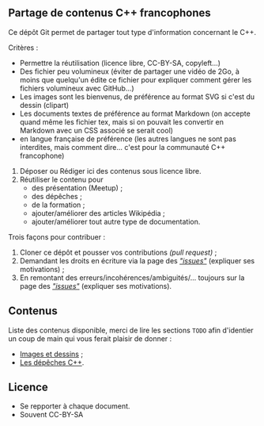 Partage de contenus C++ francophones
------------------------------------

Ce dépôt Git permet de partager tout type d'information concernant le C++.

Critères :
- Permettre la réutilisation (licence libre, CC-BY-SA, copyleft...) 
- Des fichier peu volumineux (éviter de partager une vidéo de 2Go, à moins que quelqu'un édite ce fichier pour expliquer comment gérer les fichiers volumineux avec GitHub...)
- Les images sont les bienvenus, de préférence au format SVG si c'est du dessin (clipart)
- Les documents textes de préférence au format Markdown (on accepte quand même les fichier tex, mais si on pouvait les convertir en Markdown avec un CSS associé se serait cool)
- en langue française de préférence (les autres langues ne sont pas interdites, mais comment dire... c'est pour la communauté C++ francophone)

1. Déposer ou Rédiger ici des contenus sous licence libre.  
2. Réutiliser le contenu pour 
    * des présentation (Meetup) ;
    * des dépêches ;
    * de la formation ;
    * ajouter/améliorer des articles Wikipédia ;
    * ajouter/améliorer tout autre type de documentation.

Trois façons pour contribuer :

1. Cloner ce dépôt et pousser vos contributions *(pull request)* ;
2. Demandant les droits en écriture via la page des [*"issues"*](issues) (expliquer ses motivations) ;
3. En remontant des erreurs/incohérences/ambiguités/... toujours sur la page des [*"issues"*](issues) (expliquer ses motivations).
 
Contenus
--------

Liste des contenus disponible, merci de lire les sections `TODO` afin d'identier un coup de main qui vous ferait plaisir de donner :

* [Images et dessins](images/README.md) ;
* [Les dépêches C++](news/README.md).

Licence
-------

- Se repporter à chaque document.
- Souvent CC-BY-SA
